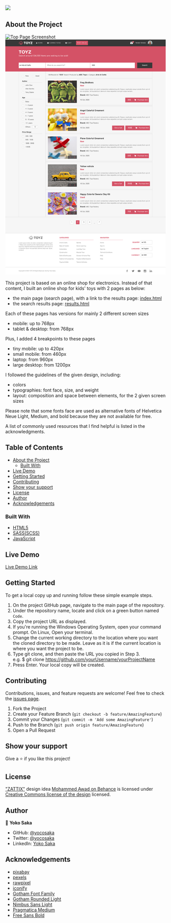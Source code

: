 ![](https://img.shields.io/badge/Microverse-blueviolet)

## About the Project

![Top Page Screenshot](./screenshot_top.png)
![Search Result Page Screenshot](./screenshot_results.png)

This project is based on an online shop for electronics.
Instead of that content, I built an online shop for kids' toys with 2 pages as below:

- the main page (search page), with a link to the results page: [index.html](https://raw.githack.com/yocosaka/online-shop/shop/index.html)
- the search results page: [results.html](https://raw.githack.com/yocosaka/online-shop/shop/results.html)

Each of these pages has versions for mainly 2 different screen sizes

- mobile: up to 768px
- tablet & desktop: from 768px

Plus, I added 4 breakpoints to these pages

- tiny mobile: up to 420px
- small mobile: from 460px
- laptop: from 960px
- large desktop: from 1200px

I followed the guidelines of the given design, including:

- colors
- typographies: font face, size, and weight
- layout: composition and space between elements, for the 2 given screen sizes

Please note that some fonts face are used as alternative fonts of Helvetica Neue Light, Medium, and bold because they are not available for free.

A list of commonly used resources that I find helpful is listed in the acknowledgments.


## Table of Contents

* [About the Project](#about-the-project)
  * [Built With](#built-with)
* [Live Demo](#live-demo)
* [Getting Started](#getting-started)
* [Contributing](#contributing)
* [Show your support](#show-your-support)
* [License](#license)
* [Author](#author)
* [Acknowledgements](#acknowledgements)


### Built With

* [HTML5](https://en.wikipedia.org/wiki/HTML5)
* [SASS(SCSS)](https://sass-lang.com/)
* [JavaScript](https://en.wikipedia.org/wiki/JavaScript)

## Live Demo

[Live Demo Link](https://yocosaka-online-shop.netlify.app/)


## Getting Started

To get a local copy up and running follow these simple example steps.

1. On the project GitHub page, navigate to the main page of the repository.
2. Under the repository name, locate and click on a green button named `Code`. 
3. Copy the project URL as displayed.
4. If you're running the Windows Operating System, open your command prompt. On Linux, Open your terminal. 
5. Change the current working directory to the location where you want the cloned directory to be made. Leave as it is if the current location is where you want the project to be. 
6. Type git clone, and then paste the URL you copied in Step 3. <br>
e.g. $ git clone https://github.com/yourUsername/yourProjectName 
7. Press Enter. Your local copy will be created. 


## Contributing

Contributions, issues, and feature requests are welcome!
Feel free to check the [issues page](../../issues).

1. Fork the Project
2. Create your Feature Branch (`git checkout -b feature/AmazingFeature`)
3. Commit your Changes (`git commit -m 'Add some AmazingFeature'`)
4. Push to the Branch (`git push origin feature/AmazingFeature`)
5. Open a Pull Request


## Show your support

Give a ⭐️ if you like this project!

## License

["ZATTIX"](https://www.behance.net/gallery/24796463/ZATTIX) design idea [Mohammed Awad on Behance](https://www.behance.net/M_Awad) is licensed under [Creative Commons license of the design](https://creativecommons.org/licenses/by-nc/4.0/) licensed.


## Author

👤 **Yoko Saka**

- GitHub: [@yocosaka](https://github.com/yocosaka)
- Twitter: [@yocosaka](https://twitter.com/yocosaka)
- LinkedIn: [Yoko Saka](https://www.linkedin.com/in/yokosaka)


## Acknowledgements
* [pixabay](https://pixabay.com/)
* [pexels](https://www.pexels.com/)
* [rawpixel](https://www.rawpixel.com/)
* [iconify](https://iconify.design/)
* [Gotham Font Family](https://freefontsfamily.com/gotham-font-family/)
* [Gotham Rounded Light](https://fontsgeek.com/fonts/Gotham-Rounded-Light)
* [Nimbus Sans Light](https://fontsup.com/font/nimbus-sans-d-ot-light.html)
* [Pragmatica Medium](https://www.fontsmarket.com/font-download/pragmatica-medium)
* [Free Sans Bold](https://www.dafontfree.io/helvetica-neue-font-free/)
